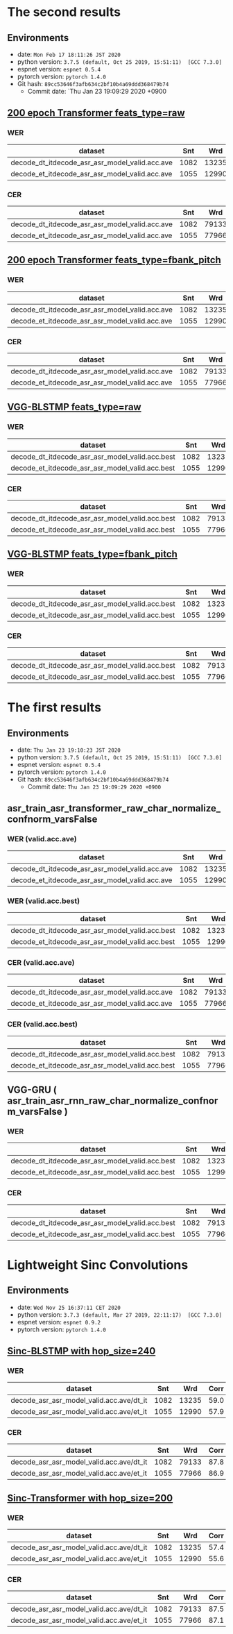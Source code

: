 # The second results
## Environments
- date: `Mon Feb 17 18:11:26 JST 2020`
- python version: `3.7.5 (default, Oct 25 2019, 15:51:11)  [GCC 7.3.0]`
- espnet version: `espnet 0.5.4`
- pytorch version: `pytorch 1.4.0`
- Git hash: `89cc53646f3afb634c2bf10b4a69ddd368479b74`
  - Commit date: `Thu Jan 23 19:09:29 2020 +0900

## [200 epoch Transformer feats_type=raw](conf/tuning/train_asr_transformer_2.yaml)
### WER

|dataset|Snt|Wrd|Corr|Sub|Del|Ins|Err|S.Err|
|---|---|---|---|---|---|---|---|---|
|decode_dt_itdecode_asr_asr_model_valid.acc.ave|1082|13235|68.1|26.3|5.6|3.8|35.7|95.6|
|decode_et_itdecode_asr_asr_model_valid.acc.ave|1055|12990|69.3|25.7|5.0|3.9|34.6|93.9|

### CER

|dataset|Snt|Wrd|Corr|Sub|Del|Ins|Err|S.Err|
|---|---|---|---|---|---|---|---|---|
|decode_dt_itdecode_asr_asr_model_valid.acc.ave|1082|79133|92.4|4.1|3.5|2.0|9.6|95.6|
|decode_et_itdecode_asr_asr_model_valid.acc.ave|1055|77966|92.7|3.9|3.4|1.8|9.1|93.9|

## [200 epoch Transformer feats_type=fbank_pitch](conf/tuning/train_asr_transformer_2.yaml)
### WER

|dataset|Snt|Wrd|Corr|Sub|Del|Ins|Err|S.Err|
|---|---|---|---|---|---|---|---|---|
|decode_dt_itdecode_asr_asr_model_valid.acc.ave|1082|13235|67.9|26.9|5.2|4.1|36.2|95.6|
|decode_et_itdecode_asr_asr_model_valid.acc.ave|1055|12990|68.3|26.6|5.1|4.4|36.1|95.7|

### CER

|dataset|Snt|Wrd|Corr|Sub|Del|Ins|Err|S.Err|
|---|---|---|---|---|---|---|---|---|
|decode_dt_itdecode_asr_asr_model_valid.acc.ave|1082|79133|92.2|4.2|3.6|2.0|9.9|95.6|
|decode_et_itdecode_asr_asr_model_valid.acc.ave|1055|77966|92.4|4.0|3.6|1.9|9.5|95.7|


## [VGG-BLSTMP feats_type=raw](conf/tuning/train_asr_rnn_2.yaml)
### WER

|dataset|Snt|Wrd|Corr|Sub|Del|Ins|Err|S.Err|
|---|---|---|---|---|---|---|---|---|
|decode_dt_itdecode_asr_asr_model_valid.acc.best|1082|13235|63.1|32.0|4.9|5.1|42.0|96.9|
|decode_et_itdecode_asr_asr_model_valid.acc.best|1055|12990|63.7|31.3|5.0|5.3|41.7|96.9|

### CER

|dataset|Snt|Wrd|Corr|Sub|Del|Ins|Err|S.Err|
|---|---|---|---|---|---|---|---|---|
|decode_dt_itdecode_asr_asr_model_valid.acc.best|1082|79133|90.8|5.2|4.0|2.5|11.7|96.9|
|decode_et_itdecode_asr_asr_model_valid.acc.best|1055|77966|90.8|5.1|4.0|2.3|11.4|96.9|


## [VGG-BLSTMP feats_type=fbank_pitch](conf/tuning/train_asr_rnn_2.yaml)
### WER

|dataset|Snt|Wrd|Corr|Sub|Del|Ins|Err|S.Err|
|---|---|---|---|---|---|---|---|---|
|decode_dt_itdecode_asr_asr_model_valid.acc.best|1082|13235|63.0|32.1|4.9|5.1|42.1|97.4|
|decode_et_itdecode_asr_asr_model_valid.acc.best|1055|12990|63.3|31.8|4.9|5.5|42.2|97.3|

### CER

|dataset|Snt|Wrd|Corr|Sub|Del|Ins|Err|S.Err|
|---|---|---|---|---|---|---|---|---|
|decode_dt_itdecode_asr_asr_model_valid.acc.best|1082|79133|90.8|5.2|4.0|2.6|11.8|97.4|
|decode_et_itdecode_asr_asr_model_valid.acc.best|1055|77966|90.7|5.2|4.1|2.4|11.6|97.3|


# The first results
## Environments
- date: `Thu Jan 23 19:10:23 JST 2020`
- python version: `3.7.5 (default, Oct 25 2019, 15:51:11)  [GCC 7.3.0]`
- espnet version: `espnet 0.5.4`
- pytorch version: `pytorch 1.4.0`
- Git hash: `89cc53646f3afb634c2bf10b4a69ddd368479b74`
  - Commit date: `Thu Jan 23 19:09:29 2020 +0900`

## asr_train_asr_transformer_raw_char_normalize_confnorm_varsFalse
### WER (valid.acc.ave)

|dataset|Snt|Wrd|Corr|Sub|Del|Ins|Err|S.Err|
|---|---|---|---|---|---|---|---|---|
|decode_dt_itdecode_asr_asr_model_valid.acc.ave|1082|13235|62.4|31.4|6.1|3.7|41.3|97.2|
|decode_et_itdecode_asr_asr_model_valid.acc.ave|1055|12990|61.6|31.9|6.5|3.9|42.3|97.5|

### WER (valid.acc.best)

|dataset|Snt|Wrd|Corr|Sub|Del|Ins|Err|S.Err|
|---|---|---|---|---|---|---|---|---|
|decode_dt_itdecode_asr_asr_model_valid.acc.best|1082|13235|54.1|38.4|7.5|4.1|50.0|99.1|
|decode_et_itdecode_asr_asr_model_valid.acc.best|1055|12990|53.4|38.4|8.3|4.1|50.7|98.8|


### CER (valid.acc.ave)

|dataset|Snt|Wrd|Corr|Sub|Del|Ins|Err|S.Err|
|---|---|---|---|---|---|---|---|---|
|decode_dt_itdecode_asr_asr_model_valid.acc.ave|1082|79133|91.1|4.4|4.5|2.0|10.9|97.2|
|decode_et_itdecode_asr_asr_model_valid.acc.ave|1055|77966|91.0|4.5|4.6|1.9|10.9|97.5|


### CER (valid.acc.best)

|dataset|Snt|Wrd|Corr|Sub|Del|Ins|Err|S.Err|
|---|---|---|---|---|---|---|---|---|
|decode_dt_itdecode_asr_asr_model_valid.acc.best|1082|79133|88.4|5.5|6.1|2.5|14.0|99.1|
|decode_et_itdecode_asr_asr_model_valid.acc.best|1055|77966|88.3|5.5|6.2|2.3|14.0|98.8|


## VGG-GRU ( asr_train_asr_rnn_raw_char_normalize_confnorm_varsFalse )
### WER

|dataset|Snt|Wrd|Corr|Sub|Del|Ins|Err|S.Err|
|---|---|---|---|---|---|---|---|---|
|decode_dt_itdecode_asr_asr_model_valid.acc.best|1082|13235|60.1|34.7|5.2|5.1|45.0|97.6|
|decode_et_itdecode_asr_asr_model_valid.acc.best|1055|12990|60.3|34.3|5.4|5.5|45.2|97.2|

### CER

|dataset|Snt|Wrd|Corr|Sub|Del|Ins|Err|S.Err|
|---|---|---|---|---|---|---|---|---|
|decode_dt_itdecode_asr_asr_model_valid.acc.best|1082|79133|90.1|5.5|4.4|2.5|12.4|97.6|
|decode_et_itdecode_asr_asr_model_valid.acc.best|1055|77966|90.1|5.6|4.3|2.4|12.3|97.2|


# Lightweight Sinc Convolutions
## Environments
- date: `Wed Nov 25 16:37:11 CET 2020`
- python version: `3.7.3 (default, Mar 27 2019, 22:11:17)  [GCC 7.3.0]`
- espnet version: `espnet 0.9.2`
- pytorch version: `pytorch 1.4.0`



## [Sinc-BLSTMP with hop_size=240](conf/tuning/train_asr_sinc_rnn.yaml)
### WER

|dataset|Snt|Wrd|Corr|Sub|Del|Ins|Err|S.Err|
|---|---|---|---|---|---|---|---|---|
|decode_asr_asr_model_valid.acc.ave/dt_it|1082|13235|59.0|35.6|5.4|6.0|47.1|97.6|
|decode_asr_asr_model_valid.acc.ave/et_it|1055|12990|57.9|35.7|6.3|5.6|47.7|98.2|

### CER

|dataset|Snt|Wrd|Corr|Sub|Del|Ins|Err|S.Err|
|---|---|---|---|---|---|---|---|---|
|decode_asr_asr_model_valid.acc.ave/dt_it|1082|79133|87.8|6.7|5.5|2.7|14.9|97.6|
|decode_asr_asr_model_valid.acc.ave/et_it|1055|77966|86.9|7.0|6.2|2.5|15.6|98.2|



## [Sinc-Transformer with hop_size=200](conf/tuning/train_asr_sinc_transformer.yaml)
### WER

|dataset|Snt|Wrd|Corr|Sub|Del|Ins|Err|S.Err|
|---|---|---|---|---|---|---|---|---|
|decode_asr_asr_model_valid.acc.ave/dt_it|1082|13235|57.4|36.1|6.6|4.3|47.0|97.9|
|decode_asr_asr_model_valid.acc.ave/et_it|1055|12990|55.6|37.1|7.3|4.5|48.9|98.3|

### CER

|dataset|Snt|Wrd|Corr|Sub|Del|Ins|Err|S.Err|
|---|---|---|---|---|---|---|---|---|
|decode_asr_asr_model_valid.acc.ave/dt_it|1082|79133|87.5|6.4|6.1|2.4|14.8|97.9|
|decode_asr_asr_model_valid.acc.ave/et_it|1055|77966|87.1|6.6|6.3|2.4|15.3|98.3|

